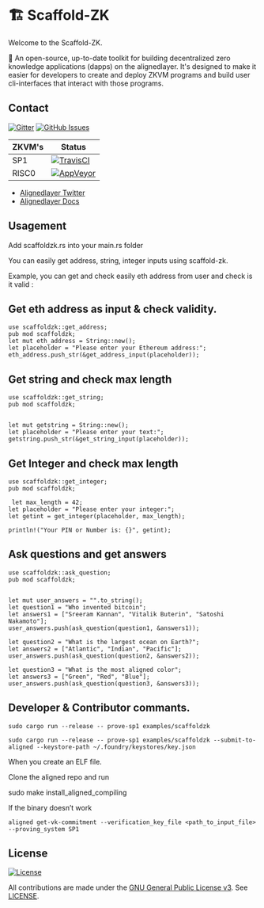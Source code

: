 # 🏗 Scaffold-ZK
Welcome to the Scaffold-ZK.

🧪 An open-source, up-to-date toolkit for building decentralized zero knowledge applications (dapps) on the alignedlayer. It's designed to make it easier for developers to create and deploy ZKVM programs and build user cli-interfaces that interact with those programs.


## Contact

[![Gitter](https://img.shields.io/gitter/room/nwjs/nw.js.svg)](https://x.com/yasinaktimur/)
[![GitHub Issues](https://img.shields.io/badge/open%20issues-0-yellow.svg)](https://github.com/omgbbqhaxx/zkmine/issues)

ZKVM's | Status
---------------- | ----------
SP1 | [![TravisCI](https://img.shields.io/badge/build-passing-brightgreen.svg)](https://travis-ci.org/cloudbank/cloudbank-github)
RISC0         | [![AppVeyor](https://img.shields.io/badge/build-passing-brightgreen.svg)](https://ci.appveyor.com/project/cloudbank/cloudbank-github)


-  [Alignedlayer Twitter](https://x.com/alignedlayer)
-  [Alignedlayer Docs](https://docs.alignedlayer.com)

## Usagement


Add scaffoldzk.rs into your main.rs folder

You can easily get address, string, integer inputs using scaffold-zk.

Example, you can get and check easily eth address from user and check is it valid : 


## Get eth address as input & check validity.

```shell
use scaffoldzk::get_address;
pub mod scaffoldzk;
let mut eth_address = String::new();
let placeholder = "Please enter your Ethereum address:";
eth_address.push_str(&get_address_input(placeholder)); 
```


## Get string and check max length

```shell
use scaffoldzk::get_string;
pub mod scaffoldzk;


let mut getstring = String::new();
let placeholder = "Please enter your text:";
getstring.push_str(&get_string_input(placeholder)); 
```


## Get Integer and check max length

```shell
use scaffoldzk::get_integer;
pub mod scaffoldzk;

 let max_length = 42;  
let placeholder = "Please enter your integer:";
let getint = get_integer(placeholder, max_length); 

println!("Your PIN or Number is: {}", getint);  
```


## Ask questions and get answers

```shell
use scaffoldzk::ask_question;
pub mod scaffoldzk;


let mut user_answers = "".to_string();
let question1 = "Who invented bitcoin";
let answers1 = ["Sreeram Kannan", "Vitalik Buterin", "Satoshi Nakamoto"];
user_answers.push(ask_question(question1, &answers1));

let question2 = "What is the largest ocean on Earth?";
let answers2 = ["Atlantic", "Indian", "Pacific"];
user_answers.push(ask_question(question2, &answers2));

let question3 = "What is the most aligned color";
let answers3 = ["Green", "Red", "Blue"];
user_answers.push(ask_question(question3, &answers3));
```















## Developer & Contributor commants.

```shell
sudo cargo run --release -- prove-sp1 examples/scaffoldzk

sudo cargo run --release -- prove-sp1 examples/scaffoldzk --submit-to-aligned --keystore-path ~/.foundry/keystores/key.json
```

When you create an ELF file.

Clone the aligned repo and run 

sudo make install_aligned_compiling

If the binary doesn’t work

```shell
aligned get-vk-commitment --verification_key_file <path_to_input_file> --proving_system SP1
```

## License

[![License](https://img.shields.io/github/license/ethereum/cpp-ethereum.svg)](LICENSE)

All contributions are made under the [GNU General Public License v3](https://www.gnu.org/licenses/gpl-3.0.en.html). See [LICENSE](LICENSE).